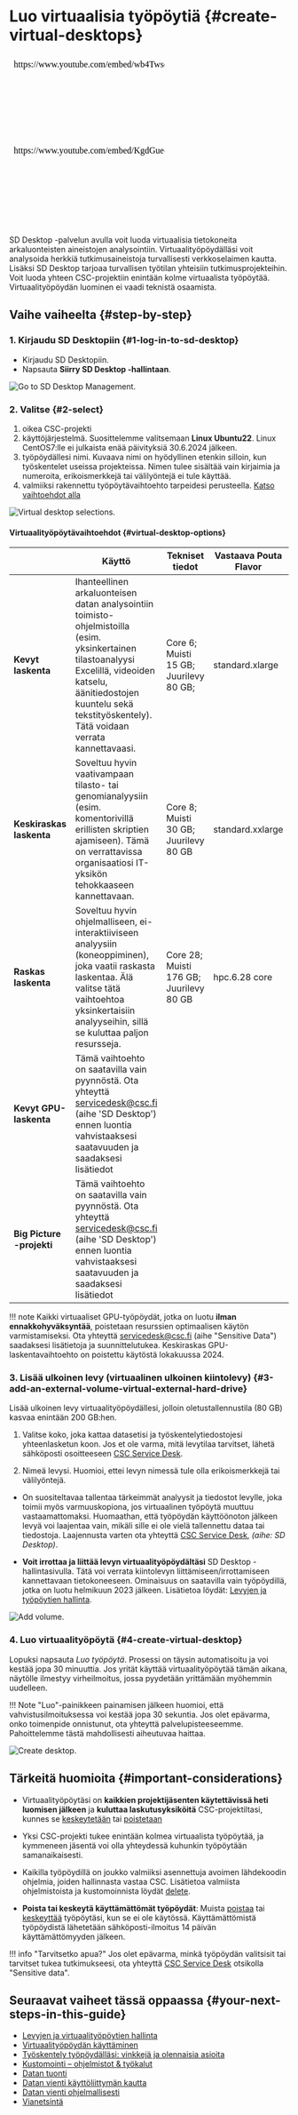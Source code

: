 # Luo virtuaalisia työpöytiä {#create-virtual-desktops}

<iframe width="280" height="155" srcdoc="https://www.youtube.com/embed/wb4TwsqNCRE" title="Create a virtual desktop in SD Desktop" frameborder="0" allow="accelerometer; autoplay; clipboard-write; encrypted-media; gyroscope; picture-in-picture; web-share" referrerpolicy="strict-origin-when-cross-origin" allowfullscreen></iframe>

<iframe width="280" height="155" srcdoc="https://www.youtube.com/embed/KgdGueesSe4" title="Luo virtuaalinen työpöytä SD Desktop -palvelussa" frameborder="0" allow="accelerometer; autoplay; clipboard-write; encrypted-media; gyroscope; picture-in-picture; web-share" referrerpolicy="strict-origin-when-cross-origin" allowfullscreen></iframe>

SD Desktop -palvelun avulla voit luoda virtuaalisia tietokoneita arkaluonteisten aineistojen analysointiin. Virtuaalityöpöydälläsi voit analysoida herkkiä tutkimusaineistoja turvallisesti verkkoselaimen kautta. Lisäksi SD Desktop tarjoaa turvallisen työtilan yhteisiin tutkimusprojekteihin. Voit luoda yhteen CSC-projektiin enintään kolme virtuaalista työpöytää. Virtuaalityöpöydän luominen ei vaadi teknistä osaamista.

## Vaihe vaiheelta {#step-by-step}

### 1. Kirjaudu SD Desktopiin {#1-log-in-to-sd-desktop}

* Kirjaudu SD Desktopiin.
* Napsauta **Siirry SD Desktop -hallintaan**.

![Go to SD Desktop Management.](https://a3s.fi/docs-files/sensitive-data/SD_Desktop/SD-Desktop_GoToManagement.png)

### 2. Valitse {#2-select}

1. oikea CSC-projekti
2. käyttöjärjestelmä. Suosittelemme valitsemaan **Linux Ubuntu22**. Linux CentOS7:lle ei julkaista enää päivityksiä 30.6.2024 jälkeen.
3. työpöydällesi nimi. Kuvaava nimi on hyödyllinen etenkin silloin, kun työskentelet useissa projekteissa. Nimen tulee sisältää vain kirjaimia ja numeroita, erikoismerkkejä tai välilyöntejä ei tule käyttää.
4. valmiiksi rakennettu työpöytävaihtoehto tarpeidesi perusteella. [Katso vaihtoehdot alla](#virtual-desktop-options)

![Virtual desktop selections.](https://a3s.fi/docs-files/sensitive-data/SD_Desktop/SD-Desktop_SelectProject.png)

#### Virtuaalityöpöytävaihtoehdot {#virtual-desktop-options}

|  | Käyttö | Tekniset tiedot | Vastaava Pouta Flavor | Laskutusyksiköiden kulutus |
|-|-|-|-|-|
|  **Kevyt laskenta** | Ihanteellinen arkaluonteisen datan analysointiin toimisto-ohjelmistoilla (esim. yksinkertainen tilastoanalyysi Excelillä, videoiden katselu, äänitiedostojen kuuntelu sekä tekstityöskentely). Tätä voidaan verrata kannettavaasi. | Core 6; Muisti 15 GB; Juurilevy 80 GB; | standard.xlarge | 5,2 laskutusyksikköä/h|
|  **Keskiraskas laskenta**  | Soveltuu hyvin vaativampaan tilasto- tai genomianalyysiin (esim. komentorivillä erillisten skriptien ajamiseen). Tämä on verrattavissa organisaatiosi IT-yksikön tehokkaaseen kannettavaan. | Core 8; Muisti 30 GB; Juurilevy 80 GB | standard.xxlarge | 10,4 laskutusyksikköä/h |
| **Raskas laskenta**| Soveltuu hyvin ohjelmalliseen, ei-interaktiiviseen analyysiin (koneoppiminen), joka vaatii raskasta laskentaa. Älä valitse tätä vaihtoehtoa yksinkertaisiin analyyseihin, sillä se kuluttaa paljon resursseja. | Core 28; Muisti 176 GB; Juurilevy 80 GB  | hpc.6.28 core | 65 laskutusyksikköä/h |
| **Kevyt GPU-laskenta**| Tämä vaihtoehto on saatavilla vain pyynnöstä. Ota yhteyttä servicedesk@csc.fi (aihe 'SD Desktop') ennen luontia vahvistaaksesi saatavuuden ja saadaksesi lisätiedot |  |  |  |
| **Big Picture -projekti**| Tämä vaihtoehto on saatavilla vain pyynnöstä. Ota yhteyttä servicedesk@csc.fi  (aihe 'SD Desktop') ennen luontia vahvistaaksesi saatavuuden ja saadaksesi lisätiedot |  |  |  |

!!! note
    Kaikki virtuaaliset GPU-työpöydät, jotka on luotu **ilman ennakkohyväksyntää**, poistetaan resurssien optimaalisen käytön varmistamiseksi. Ota yhteyttä servicedesk@csc.fi (aihe "Sensitive Data") saadaksesi lisätietoja ja suunnittelutukea. Keskiraskas GPU-laskentavaihtoehto on poistettu käytöstä lokakuussa 2024.

### 3. Lisää ulkoinen levy (virtuaalinen ulkoinen kiintolevy) {#3-add-an-external-volume-virtual-external-hard-drive}

Lisää ulkoinen levy virtuaalityöpöydällesi, jolloin oletustallennustila (80 GB) kasvaa enintään 200 GB:hen.

1. Valitse koko, joka kattaa datasetisi ja työskentelytiedostojesi yhteenlasketun koon. Jos et ole varma, mitä levytilaa tarvitset, lähetä sähköposti osoitteeseen [CSC Service Desk](../../support/contact.md).

2. Nimeä levysi. Huomioi, ettei levyn nimessä tule olla erikoismerkkejä tai välilyöntejä.

* On suositeltavaa tallentaa tärkeimmät analyysit ja tiedostot levylle, joka toimii myös varmuuskopiona, jos virtuaalinen työpöytä muuttuu vastaamattomaksi. Huomaathan, että työpöydän käyttöönoton jälkeen levyä voi laajentaa vain, mikäli sille ei ole vielä tallennettu dataa tai tiedostoja. Laajennusta varten ota yhteyttä [CSC Service Desk](../../support/contact.md), *(aihe: SD Desktop)*.

* **Voit irrottaa ja liittää levyn virtuaalityöpöydältäsi** SD Desktop -hallintasivulla. Tätä voi verrata kiintolevyn liittämiseen/irrottamiseen kannettavaan tietokoneeseen. Ominaisuus on saatavilla vain työpöydillä, jotka on luotu helmikuun 2023 jälkeen. Lisätietoa löydät: [Levyjen ja työpöytien hallinta](./sd-desktop-manage.md).

![Add volume.](https://a3s.fi/docs-files/sensitive-data/SD_Desktop/SD-Desktop_Volume.png)

### 4. Luo virtuaalityöpöytä {#4-create-virtual-desktop}

Lopuksi napsauta *Luo työpöytä*. Prosessi on täysin automatisoitu ja voi kestää jopa 30 minuuttia. Jos yrität käyttää virtuaalityöpöytää tämän aikana, näytölle ilmestyy virheilmoitus, jossa pyydetään yrittämään myöhemmin uudelleen.

!!! Note
    "Luo"-painikkeen painamisen jälkeen huomioi, että vahvistusilmoituksessa voi kestää jopa 30 sekuntia. Jos olet epävarma, onko toimenpide onnistunut, ota yhteyttä palvelupisteeseemme. Pahoittelemme tästä mahdollisesti aiheutuvaa haittaa.

![Create desktop.](https://a3s.fi/docs-files/sensitive-data/SD_Desktop/SD-Desktop_CreateButton.png)

## Tärkeitä huomioita {#important-considerations}

* Virtuaalityöpöytäsi on **kaikkien projektijäsenten käytettävissä heti luomisen jälkeen** ja **kuluttaa laskutusyksiköitä** CSC-projektiltasi, kunnes se [keskeytetään](./sd-desktop-manage.md#pausing-or-unpausing-a-virtual-desktop) tai [poistetaan](./sd-desktop-manage.md#deleting-a-virtual-desktop)

* Yksi CSC-projekti tukee enintään kolmea virtuaalista työpöytää, ja kymmeneen jäsentä voi olla yhteydessä kuhunkin työpöytään samanaikaisesti.

* Kaikilla työpöydillä on joukko valmiiksi asennettuja avoimen lähdekoodin ohjelmia, joiden hallinnasta vastaa CSC. Lisätietoa valmiista ohjelmistoista ja kustomoinnista löydät [delete](./sd-desktop-software.md).

* **Poista tai keskeytä käyttämättömät työpöydät**: Muista [poistaa](./sd-desktop-manage.md#deleting-a-virtual-desktop) tai [keskeyttää](./sd-desktop-manage.md#pausing-or-unpausing-a-virtual-desktop) työpöytäsi, kun se ei ole käytössä. Käyttämättömistä työpöydistä lähetetään sähköposti-ilmoitus 14 päivän käyttämättömyyden jälkeen.

!!! info "Tarvitsetko apua?"
    Jos olet epävarma, minkä työpöydän valitsisit tai tarvitset tukea tutkimukseesi, ota yhteyttä [CSC Service Desk](../../support/contact.md) otsikolla "Sensitive data".

## Seuraavat vaiheet tässä oppaassa {#your-next-steps-in-this-guide}

* [Levyjen ja virtuaalityöpöytien hallinta](./sd-desktop-manage.md)
* [Virtuaalityöpöydän käyttäminen](./sd-desktop-access-vm.md)
* [Työskentely työpöydälläsi: vinkkejä ja olennaisia asioita](./sd-desktop-working.md)
* [Kustomointi – ohjelmistot & työkalut](./sd-desktop-software.md)
* [Datan tuonti](./sd-desktop-access.md)
* [Datan vienti käyttöliittymän kautta](./sd-desktop-export.md)
* [Datan vienti ohjelmallisesti](./sd-desktop-export-commandline.md)
* [Vianetsintä](./sd-desktop-troubleshooting.md)